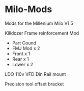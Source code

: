 # Milo-Mods
Mods for the Millenium Milo V1.5

Killdozer Frame reinforcement Mod
- Part Cound
-   FMJ Mod x 2
-   Front x 1
-   Rear x 1
-   Lower x 2

LDO 110v VFD Din Rail mount

Precision tool offset bracket
